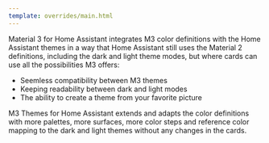 ```yaml
---
template: overrides/main.html
---
```


Material 3 for Home Assistant integrates M3 color definitions with the Home Assistant themes in a way that Home Assistant still uses the Material 2 definitions, including the dark and light theme modes, but where cards can use all the possibilities M3 offers:

- Seemless compatibility between M3 themes
- Keeping readability between dark and light modes
- The ability to create a theme from your favorite picture

M3 Themes for Home Assistant extends and adapts the color definitions with more palettes, more surfaces, more color steps and reference color mapping to the dark and light themes without any changes in the cards.

